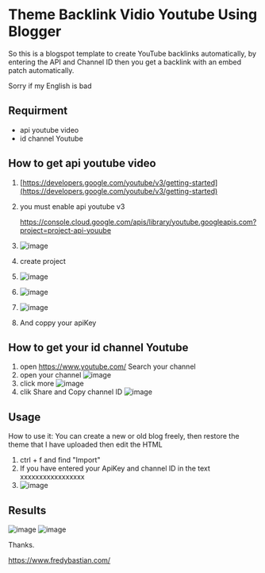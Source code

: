 # Theme Backlink Vidio Youtube Using Blogger

So this is a blogspot template to create YouTube backlinks automatically, by entering the API and Channel ID then you get a backlink with an embed patch automatically.

Sorry if my English is bad


## Requirment
- api youtube video
- id channel Youtube

## How to get api youtube video
1. [https://developers.google.com/youtube/v3/getting-started](https://developers.google.com/youtube/v3/getting-started)
   
2. you must enable api youtube v3
   
      https://console.cloud.google.com/apis/library/youtube.googleapis.com?project=project-api-youube


4. ![image](https://github.com/Fredy-Bastian/blogger-backlink-youtube-theme/assets/174323028/9197eb69-db13-4678-a7a0-da56e4d95624)

5. create project

6. ![image](https://github.com/Fredy-Bastian/blogger-backlink-youtube-theme/assets/174323028/1426bed1-6b93-4e7e-aeab-35ff20216c6a)

7. ![image](https://github.com/Fredy-Bastian/blogger-backlink-youtube-theme/assets/174323028/14a95850-9921-49de-96a7-f11f4e43d445)

8. ![image](https://github.com/Fredy-Bastian/blogger-backlink-youtube-theme/assets/174323028/9fdbff16-0c83-4185-a9f8-d3bfbb777043)
9. And coppy your apiKey

## How to get your id channel Youtube
1. open https://www.youtube.com/ Search your channel
2. open your channel ![image](https://github.com/Fredy-Bastian/blogger-backlink-youtube-theme/assets/174323028/444a2b14-2639-469a-b4d0-a809be9a8486)
3. click more
 ![image](https://github.com/Fredy-Bastian/blogger-backlink-youtube-theme/assets/174323028/d7dae2a1-5b3c-4692-875f-aa705203f8d6)
5. clik Share and Copy channel ID ![image](https://github.com/Fredy-Bastian/blogger-backlink-youtube-theme/assets/174323028/fba5dbb8-9042-46f8-abba-1963f297e091)



## Usage
How to use it: You can create a new or old blog freely, then restore the theme that I have uploaded then edit the HTML
1. ctrl + f and find "Import"
2. If you have entered your ApiKey and channel ID in the text xxxxxxxxxxxxxxxxx
3. ![image](https://github.com/Fredy-Bastian/blogger-backlink-youtube-theme/assets/174323028/57d4e306-2fa2-4488-b8dc-c6a6c000729f)


## Results
![image](https://github.com/Fredy-Bastian/blogger-backlink-youtube-theme/assets/174323028/68e99a01-5ebc-48b3-98b9-cf441024707b)
![image](https://github.com/Fredy-Bastian/blogger-backlink-youtube-theme/assets/174323028/b7a6d334-d631-409d-968a-4233b1899e7b)

Thanks.

https://www.fredybastian.com/
